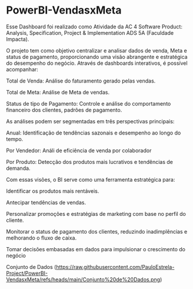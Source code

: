 # PowerBI-VendasxMeta

Esse Dashboard foi realizado como Atividade da AC 4 Software Product: Analysis, Specification, Project & Implementation ADS 5A (Faculdade Impacta).

O projeto tem como objetivo centralizar e analisar dados de venda, Meta e status de pagamento, proporcionando uma visão abrangente e estratégica do desempenho do negócio. Através de dashboards interativos, é possível acompanhar:

Total de Venda: Análise do faturamento gerado pelas vendas.

Total de Meta: Análise de Meta de vendas.

Status de tipo de Pagamento: Controle e análise do comportamento financeiro dos clientes, padrões de pagamento.

As análises podem ser segmentadas em três perspectivas principais:

Anual: Identificação de tendências sazonais e desempenho ao longo do tempo.

Por Vendedor: Análi de eficiência de venda por colaborador

Por Produto: Detecção dos produtos mais lucrativos e tendências de demanda.

Com essas visões, o BI serve como uma ferramenta estratégica para:

Identificar os produtos mais rentáveis.

Antecipar tendências de vendas.

Personalizar promoções e estratégias de marketing com base no perfil do cliente.

Monitorar o status de pagamento dos clientes, reduzindo inadimplências e melhorando o fluxo de caixa.

Tomar decisões embasadas em dados para impulsionar o crescimento do negócio

Conjunto de Dados
(https://raw.githubusercontent.com/PauloEstrela-Project/PowerBI-VendasxMeta/refs/heads/main/Conjunto%20de%20Dados.png)
